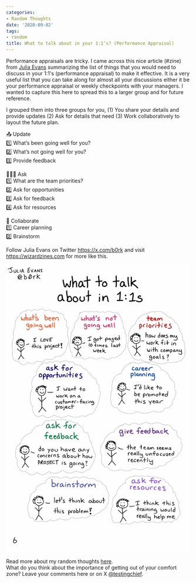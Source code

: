 ```yaml
---
categories:
- Random Thoughts
date: '2020-09-02'
tags:
- random
title: What to talk about in your 1:1’s? (Performance Appraisal)
---
```


Performance appraisals are tricky. I came across this nice article (#zine)
from [Julia Evans](https://x.com/b0rk) summarizing the list of things
that you would need to discuss in your 1:1's (performance appraisal) to make
it effective. It is a very useful list that you can take along for almost all
your discussions either it be your performance appraisal or weekly checkpoints
with your managers. I wanted to capture this here to spread this to a larger
group and for future reference.

I grouped them into three groups for you, (1) You share your details and
provide updates (2) Ask for details that need (3) Work collaboratively to
layout the future plan.

📤 Update  
1️⃣ What’s been going well for you?  
2️⃣ What’s not going well for you?  
3️⃣ Provide feedback

🙋🏼‍♂️ Ask  
1️⃣ What are the team priorities?  
2️⃣ Ask for opportunities  
3️⃣ Ask for feedback  
4️⃣ Ask for resources

🤝 Collaborate  
1️⃣ Career planning  
2️⃣ Brainstorm

Follow Julia Evans on Twitter <https://x.com/b0rk> and visit
<https://wizardzines.com> for more like this.

![Performance Appraisal - Things to Discuss](./assets/img/posts/1-1s-660x1024.png)

  
Read more about my random thoughts
[here](https://skthetester.github.io/).  
What do you think about the importance of getting out of your comfort zone?
Leave your comments here or on X
[@testingchief](https://x.com/testingchief).